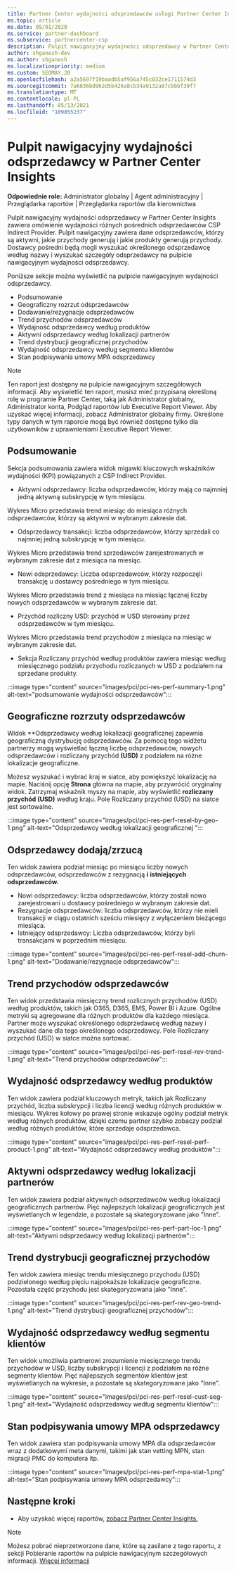 ```yaml
---
title: Partner Center wydajności odsprzedawców usługi Partner Center Insights
ms.topic: article
ms.date: 09/01/2020
ms.service: partner-dashboard
ms.subservice: partnercenter-csp
description: Pulpit nawigacyjny wydajności odsprzedawcy w Partner Center Insights zawiera omówienie wydajności różnych pośrednich odsprzedawców CSP Indirect Provider.
author: shganesh-dev
ms.author: shganesh
ms.localizationpriority: medium
ms.custom: SEOMAY.20
ms.openlocfilehash: a2a5697f19baadb5af956a745c032ce1711574d3
ms.sourcegitcommit: 7a6836bd962d5b426a8cb34a9132a87cbbbf39f7
ms.translationtype: MT
ms.contentlocale: pl-PL
ms.lasthandoff: 05/13/2021
ms.locfileid: "109855237"
---
```

# <a name="reseller-performance-dashboard-in-partner-center-insights"></a>Pulpit nawigacyjny wydajności odsprzedawcy w Partner Center Insights

**Odpowiednie role:** Administrator globalny | Agent administracyjny | Przeglądarka raportów | Przeglądarka raportów dla kierownictwa

Pulpit nawigacyjny wydajności odsprzedawcy w Partner Center Insights zawiera omówienie wydajności różnych pośrednich odsprzedawców CSP Indirect Provider. Pulpit nawigacyjny zawiera dane odsprzedawców, którzy są aktywni, jakie przychody generują i jakie produkty generują przychody. Dostawcy pośredni będą mogli wyszukać określonego odsprzedawcę według nazwy i wyszukać szczegóły odsprzedawcy na pulpicie nawigacyjnym wydajności odsprzedawcy.

Poniższe sekcje można wyświetlić na pulpicie nawigacyjnym wydajności odsprzedawcy.

- Podsumowanie
- Geograficzny rozrzut odsprzedawców
- Dodawanie/rezygnacje odsprzedawców 
- Trend przychodów odsprzedawców 
- Wydajność odsprzedawcy według produktów
- Aktywni odsprzedawcy według lokalizacji partnerów
- Trend dystrybucji geograficznej przychodów
- Wydajność odsprzedawcy według segmentu klientów
- Stan podpisywania umowy MPA odsprzedawcy

 > [!NOTE]
 > Ten raport jest dostępny na pulpicie nawigacyjnym szczegółowych informacji. Aby wyświetlić ten raport, musisz mieć przypisaną określoną rolę w programie Partner Center, taką jak Administrator globalny, Administrator konta, Podgląd raportów lub Executive Report Viewer. Aby uzyskać więcej informacji, zobacz Administrator globalny firmy. Określone typy danych w tym raporcie mogą być również dostępne tylko dla użytkowników z uprawnieniami Executive Report Viewer.

## <a name="summary"></a>Podsumowanie

Sekcja podsumowania zawiera widok migawki kluczowych wskaźników wydajności (KPI) powiązanych z CSP Indirect Provider.

- Aktywni odsprzedawcy: liczba odsprzedawców, którzy mają co najmniej jedną aktywną subskrypcję w tym miesiącu.

Wykres Micro przedstawia trend miesiąc do miesiąca różnych odsprzedawców, którzy są aktywni w wybranym zakresie dat.

- Odsprzedawcy transakcji: liczba odsprzedawców, którzy sprzedali co najmniej jedną subskrypcję w tym miesiącu. 

Wykres Micro przedstawia trend sprzedawców zarejestrowanych w wybranym zakresie dat z miesiąca na miesiąc.

- Nowi odsprzedawcy: Liczba odsprzedawców, którzy rozpoczęli transakcję u dostawcy pośredniego w tym miesiącu. 

Wykres Micro przedstawia trend z miesiąca na miesiąc łącznej liczby nowych odsprzedawców w wybranym zakresie dat.

- Przychód rozliczny USD: przychód w USD sterowany przez odsprzedawców w tym miesiącu. 

Wykres Micro przedstawia trend przychodów z miesiąca na miesiąc w wybranym zakresie dat.

- Sekcja Rozliczany przychód według produktów zawiera miesiąc według miesięcznego podziału przychodu rozliczanych w USD z podziałem na sprzedane produkty. 

:::image type="content" source="images/pci/pci-res-perf-summary-1.png" alt-text="podsumowanie wydajności odsprzedawców":::

## <a name="geographical-spread-of-resellers"></a>Geograficzne rozrzuty odsprzedawców

Widok **Odsprzedawcy według lokalizacji geograficznej zapewnia geograficzną dystrybucję odsprzedawców. Za pomocą tego widżetu partnerzy mogą wyświetlać łączną liczbę odsprzedawców, nowych odsprzedawców i rozliczany przychód **(USD)** z podziałem na różne lokalizacje geograficzne.

Możesz wyszukać i wybrać kraj w siatce, aby powiększyć lokalizację na mapie. Naciśnij opcję **Strona** główna na mapie, aby przywrócić oryginalny widok. Zatrzymaj wskaźnik myszy na mapie, aby wyświetlić **rozliczany przychód (USD)** według kraju. Pole Rozliczany przychód (USD) na siatce jest sortowalne.

:::image type="content" source="images/pci/pci-res-perf-resel-by-geo-1.png" alt-text="Odsprzedawcy według lokalizacji geograficznej ":::

## <a name="resellers-addchurns"></a>Odsprzedawcy dodają/zrzucą

Ten widok zawiera podział miesiąc po miesiącu liczby nowych odsprzedawców, odsprzedawców z rezygnacją **i** **istniejących odsprzedawców.** 

- Nowi odsprzedawcy: liczba odsprzedawców, którzy zostali nowo zarejestrowani u dostawcy pośredniego w wybranym zakresie dat.
- Rezygnacje odsprzedawców: liczba odsprzedawców, którzy nie mieli transakcji w ciągu ostatnich sześciu miesięcy z wyłączeniem bieżącego miesiąca.
- Istniejący odsprzedawcy: Liczba odsprzedawców, którzy byli transakcjami w poprzednim miesiącu.

:::image type="content" source="images/pci/pci-res-perf-resel-add-churn-1.png" alt-text="Dodawanie/rezygnacje odsprzedawców":::

## <a name="resellers-revenue-trend"></a>Trend przychodów odsprzedawców 

Ten widok przedstawia miesięczny trend rozlicznych przychodów (USD) według produktów, takich jak O365, D365, EMS, Power BI i Azure. Ogólne metryki są agregowane dla różnych produktów dla każdego miesiąca. Partner może wyszukać określonego odsprzedawcę według nazwy i wyszukać dane dla tego określonego odsprzedawcy. Pole Rozliczany przychód (USD) w siatce można sortować.

:::image type="content" source="images/pci/pci-res-perf-resel-rev-trend-1.png" alt-text="Trend przychodów odsprzedawców":::

## <a name="reseller-performance-by-products"></a>Wydajność odsprzedawcy według produktów

Ten widok zawiera podział kluczowych metryk, takich jak Rozliczany przychód, liczba subskrypcji i liczba licencji według różnych produktów w miesiącu. Wykres kołowy po prawej stronie wskazuje ogólny podział metryk według różnych produktów, dzięki czemu partner szybko zobaczy podział według różnych produktów, które sprzedaje odsprzedawca.

:::image type="content" source="images/pci/pci-res-perf-resel-perf-product-1.png" alt-text="Wydajność odsprzedawcy według produktów":::

## <a name="active-resellers-by-partner-locations"></a>Aktywni odsprzedawcy według lokalizacji partnerów

Ten widok zawiera podział aktywnych odsprzedawców według lokalizacji geograficznych partnerów. Pięć najlepszych lokalizacji geograficznych jest wyświetlanych w legendzie, a pozostałe są skategoryzowane jako "Inne".

:::image type="content" source="images/pci/pci-res-perf-part-loc-1.png" alt-text="Aktywni odsprzedawcy według lokalizacji partnerów":::

## <a name="revenue-geo-distribution-trend"></a>Trend dystrybucji geograficznej przychodów

Ten widok zawiera miesiąc trendu miesięcznego przychodu (USD) podzielonego według pięciu najpokaższe lokalizacje geograficzne.  Pozostała część przychodu jest skategoryzowana jako "Inne".

:::image type="content" source="images/pci/pci-res-perf-rev-geo-trend-1.png" alt-text="Trend dystrybucji geograficznej przychodów":::

## <a name="reseller-performance-by-customer-segment"></a>Wydajność odsprzedawcy według segmentu klientów

Ten widok umożliwia partnerowi zrozumienie miesięcznego trendu przychodów w USD, liczby subskrypcji i licencji z podziałem na różne segmenty klientów. Pięć najlepszych segmentów klientów jest wyświetlanych na wykresie, a pozostałe są skategoryzowane jako "Inne".

:::image type="content" source="images/pci/pci-res-perf-resel-cust-seg-1.png" alt-text="Wydajność odsprzedawcy według segmentu klientów":::

## <a name="reseller-mpa-signing-status"></a>Stan podpisywania umowy MPA odsprzedawcy

Ten widok zawiera stan podpisywania umowy MPA dla odsprzedawców wraz z dodatkowymi meta danymi, takimi jak stan vetting MPN, stan migracji PMC do komputera itp.

:::image type="content" source="images/pci/pci-res-perf-mpa-stat-1.png" alt-text="Stan podpisywania umowy MPA odsprzedawcy":::

## <a name="next-steps"></a>Następne kroki

- Aby uzyskać więcej raportów, [zobacz Partner Center Insights.](partner-center-insights.md)

>[!NOTE] 
> Możesz pobrać nieprzetworzone dane, które są zasilane z tego raportu, z sekcji Pobieranie raportów na pulpicie nawigacyjnym szczegółowych informacji. [Więcej informacji](pci-download-reports.md) 
